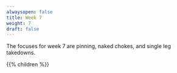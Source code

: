 ```yaml
---
alwaysopen: false
title: Week 7
weight: 7
draft: false
---
```


The focuses for week 7 are pinning, naked chokes, and single leg takedowns.

{{% children %}}